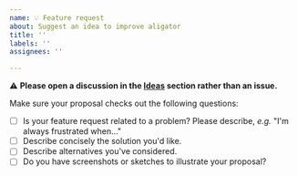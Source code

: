 ```yaml
---
name: 💡 Feature request
about: Suggest an idea to improve aligator
title: ''
labels: ''
assignees: ''

---
```


⚠️ **Please open a discussion in the [Ideas](https://github.com/Simple-Robotics/aligator/discussions/categories/ideas) section rather than an issue.**

Make sure your proposal checks out the following questions:

- [ ] Is your feature request related to a problem? Please describe, *e.g.* "I'm always frustrated when..."
- [ ] Describe concisely the solution you'd like.
- [ ] Describe alternatives you've considered.
- [ ] Do you have screenshots or sketches to illustrate your proposal?
